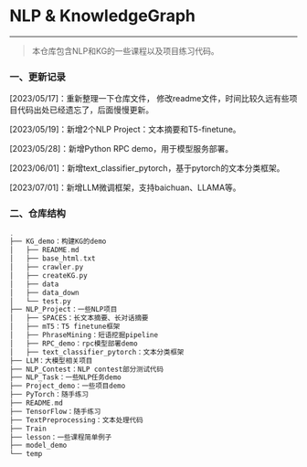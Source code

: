 # NLP & KnowledgeGraph

------

> 本仓库包含NLP和KG的一些课程以及项目练习代码。

### 一、更新记录

[2023/05/17]：重新整理一下仓库文件， 修改readme文件，时间比较久远有些项目代码出处已经遗忘了，后面慢慢更新。

[2023/05/19]：新增2个NLP Project：文本摘要和T5-finetune。

[2023/05/28]：新增Python RPC demo，用于模型服务部署。

[2023/06/01]：新增text_classifier_pytorch，基于pytorch的文本分类框架。

[2023/07/01]：新增LLM微调框架，支持baichuan、LLAMA等。

### 二、仓库结构

```c++
.
├── KG_demo：构建KG的demo
│   ├── README.md
│   ├── base_html.txt
│   ├── crawler.py
│   ├── createKG.py
│   ├── data
│   ├── data_down
│   └── test.py
├── NLP_Project：一些NLP项目
│   ├── SPACES：长文本摘要、长对话摘要
│   ├── mT5：T5 finetune框架
│   ├── PhraseMining：短语挖掘pipeline
│   ├── RPC_demo：rpc模型部署demo
│   ├── text_classifier_pytorch：文本分类框架
├── LLM：大模型相关项目
├── NLP_Contest：NLP contest部分测试代码
├── NLP_Task：一些NLP任务demo
├── Project_demo：一些项目demo
├── PyTorch：随手练习
├── README.md
├── TensorFlow：随手练习
├── TextPreprocessing：文本处理代码
├── Train
├── lesson：一些课程简单例子
├── model_demo
└── temp
```

